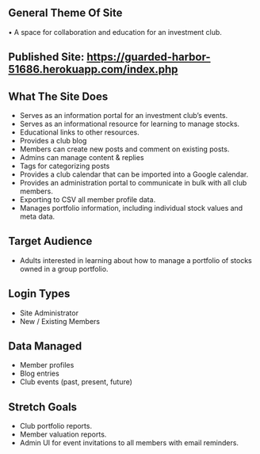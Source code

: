 ## General Theme Of Site
•	A space for collaboration and education for an investment club.

## Published Site:  https://guarded-harbor-51686.herokuapp.com/index.php

## What The Site Does
* Serves as an information portal for an investment club’s events.
* Serves as an informational resource for learning to manage stocks.
*	Educational links to other resources.
*	Provides a club blog
* Members can create new posts and comment on existing posts.
*	Admins can manage content & replies
*	Tags for categorizing posts
*	Provides a club calendar that can be imported into a Google calendar.
*	Provides an administration portal to communicate in bulk with all club members.
*	Exporting to CSV all member profile data.
*	Manages portfolio information, including individual stock values and meta data.

## Target Audience
*	Adults interested in learning about how to manage a portfolio of stocks owned in a group portfolio.

## Login Types
*	Site Administrator
*	New / Existing Members

## Data Managed
*	Member profiles
*	Blog entries
*	Club events  (past, present, future)

## Stretch Goals
*	Club portfolio reports.
*	Member valuation reports.
*	Admin UI for event invitations to all members with email reminders.

